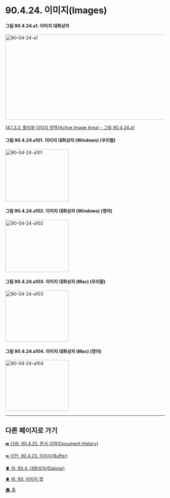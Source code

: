 # 90.4.24. 이미지(Images)

<a id="90-04-24-a1"></a>

#### 그림 90.4.24.a1. 이미지 대화상자
<img width="850" height="269" alt="90-04-24-a1" src="https://github.com/user-attachments/assets/b0a8e84a-c3eb-4005-b5c6-ef04278c7a07" />

[14.1.3.3. 활성화 이미지 영역(Active Image Area) - 그림 90.4.24.a1](./14-01-03-03-active_image_area.md#90-04-24-a1)

<a id="90-04-24-a101"></a>

#### 그림 90.4.24.a101. 이미지 대화상자 (Windows) (우리말)
<img width="200" height="165" alt="90-04-24-a101" src="https://github.com/user-attachments/assets/2933d4bb-a0d3-45ef-865e-30b4ed1ff48b" />

<a id="90-04-24-a102"></a>

#### 그림 90.4.24.a102. 이미지 대화상자 (Windows) (영어)
<img width="200" height="165" alt="90-04-24-a102" src="https://github.com/user-attachments/assets/7ccbbcfd-53ab-4cb4-aeb5-30b80e9373fd" />

<a id="90-04-24-a103"></a>

#### 그림 90.4.24.a103. 이미지 대화상자 (Mac) (우리말)
<img width="200" height="161" alt="90-04-24-a103" src="https://github.com/user-attachments/assets/88a21cdc-5b8f-474b-854d-529d33ad34ed" />

<a id="90-04-24-a104"></a>

#### 그림 90.4.24.a104. 이미지 대화상자 (Mac) (영어)
<img width="200" height="161" alt="90-04-24-a104" src="https://github.com/user-attachments/assets/c627605f-1b93-4c5e-921d-0a142386e489" />

***

## 다른 페이지로 가기

[➡️ 다음: 90.4.25. 문서 이력(Document History)](./90-04-0025-document_history.md)

[⬅️ 이전: 90.4.23. 이미지(Buffer)](./90-04-0023-buffers.md)

[⬆️ 위: 90.4. 대화상자(Dialogs)](./90-04-0000-dialogs.md)

[⬆️ 위: 90. 이미지 맵](./90-00-image-map.md)

[🏠 홈](./00-home.md)
